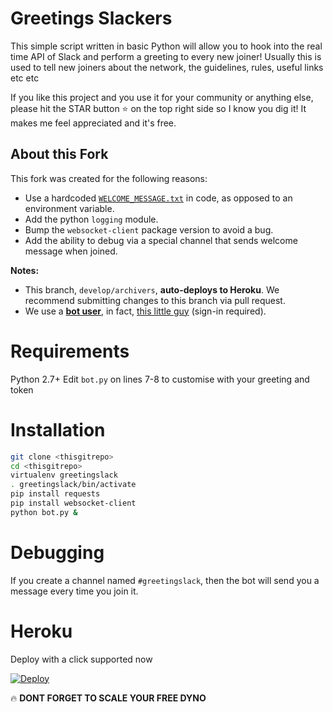 # Greetings Slackers
This simple script written in basic Python will allow you to hook into the real time API of Slack and perform a greeting to every new joiner!
Usually this is used to tell new joiners about the network, the guidelines, rules, useful links etc etc

If you like this project and you use it for your community or anything else, please hit the STAR button ⭐️ on the top right side so I know you dig it! It makes me feel appreciated and it's free.

## About this Fork

This fork was created for the following reasons:

  * Use a hardcoded [`WELCOME_MESSAGE.txt`](WELCOME_MESSAGE.txt) in code, as opposed to an
    environment variable.
  * Add the python `logging` module.
  * Bump the `websocket-client` package version to avoid a bug.
  * Add the ability to debug via a special channel that sends
    welcome message when joined.

**Notes:**

  * This branch, `develop/archivers`, **auto-deploys to Heroku**. We
    recommend submitting changes to this branch via pull request.
  * We use a [**bot user**](https://api.slack.com/bot-users), in fact, [this
    little guy](https://archivers.slack.com/services/238329276295)
    (sign-in required).

# Requirements
Python 2.7+
Edit `bot.py` on lines 7-8 to customise with your greeting and token

# Installation
```bash
git clone <thisgitrepo>
cd <thisgitrepo>
virtualenv greetingslack
. greetingslack/bin/activate
pip install requests
pip install websocket-client
python bot.py &
```

# Debugging

If you create a channel named `#greetingslack`, then the bot will send
you a message every time you join it.

# Heroku
Deploy with a click supported now

[![Deploy](https://www.herokucdn.com/deploy/button.png)](https://heroku.com/deploy)

🔥 **DONT FORGET TO SCALE YOUR FREE DYNO**
